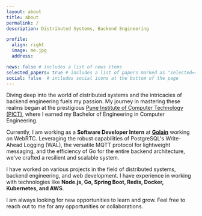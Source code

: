 ```yaml
---
layout: about
title: about
permalink: /
description: Distributed Systems, Backend Engineering

profile:
  align: right
  image: me.jpg
  address:

news: false # includes a list of news items
selected_papers: true # includes a list of papers marked as "selected={true}"
social: false  # includes social icons at the bottom of the page
---
```


Diving deep into the world of distributed systems and the intricacies of backend engineering fuels my passion. My journey in mastering these realms began at the prestigious [Pune Institute of Computer Technology (PICT)](http://www.pict.edu), where I earned my Bachelor of Engineering in Computer Engineering.

Currently, I am working as a **Software Developer Intern** at **[Golain](https://golain.io/)** working on WebRTC. Leveraging the robust capabilities of PostgreSQL's Write-Ahead Logging (WAL), the versatile MQTT protocol for lightweight messaging, and the efficiency of Go for the entire backend architecture, we've crafted a resilient and scalable system.

I have worked on various projects in the field of distributed systems, backend engineering, and web development. I have experience in working with technologies like **Node.js, Go, Spring Boot, Redis, Docker, Kubernetes, and AWS**.

I am always looking for new opportunities to learn and grow. Feel free to reach out to me for any opportunities or collaborations.